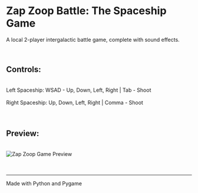 <h1>Zap Zoop Battle: The Spaceship Game</h1>

A local 2-player intergalactic battle game, complete with sound effects.

<br>
<h2><b>Controls:</b><br></h2>
<BR>
Left Spaceship: WSAD - Up, Down, Left, Right | Tab - Shoot
<BR><BR>
Right Spaceship: Up, Down, Left, Right | Comma - Shoot
<BR><BR><BR>
<h2><b>Preview:</b></h2>
<BR>
<img src="Preview.gif" alt="Zap Zoop Game Preview">
<br><br><br>
<hr>
Made with Python and Pygame
